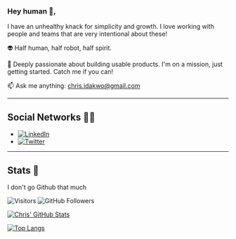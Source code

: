 ### Hey human 👋, 

I have an unhealthy knack for simplicity and growth. I love working with people and teams that are very intentional about these!

:alien: Half human, half robot, half spirit. 

:dart: Deeply passionate about building usable products. I'm on a mission, just getting started. Catch me if you can!

📫 Ask me anything: [chris.idakwo@gmail.com](mailto:chris.idakwo@gmail.com)

<hr/>

## Social Networks 👨‍🦲

- [![LinkedIn](https://img.shields.io/badge/-LinkedIn-0A66C2?style=flat&logo=linkedin&link=https://www.linkedin.com/in/chrisidakwo)](https://www.linkedin.com/in/chrisidakwo)
- [![Twitter](https://img.shields.io/badge/-Twitter-FFFFFF?style=flat&logo=twitter&link=https://twitter.com/chrisidakwo)](https://twitter.com/chrisidakwo)

<hr/>

## Stats 📑
I don't go Github that much

![Visitors](https://visitor-badge.glitch.me/badge?page_id=chrisidakwo.chrisidakwo) 
![GitHub Followers](https://img.shields.io/github/followers/chrisidakwo?label=Follow&logo=Github&style=social)

[![Chris' GitHub Stats](https://github-readme-stats.vercel.app/api?username=chrisidakwo&count_private=true&show_icons=true&theme=dark)](https://github.com/chrisidakwo) 

[![Top Langs](https://github-readme-stats.vercel.app/api/top-langs/?username=chrisidakwo&layout=compact&theme=dark)](https://github.com/chrisidakwo)
